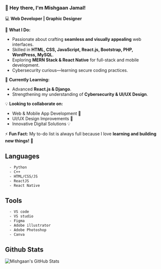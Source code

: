 ### 👋 Hey there, I'm Mishgaan Jamal!  

💻 **Web Developer | Graphic Designer**  

🚀 **What I Do:**  
- Passionate about crafting **seamless and visually appealing** web interfaces.  
- Skilled in **HTML, CSS, JavaScript, React.js, Bootstrap, PHP, WordPress, MySQL**.  
- Exploring **MERN Stack & React Native** for full-stack and mobile development.  
- Cybersecurity curious—learning secure coding practices.  

🌱 **Currently Learning:**  
- Advanced **React.js & Django**.  
- Strengthening my understanding of **Cybersecurity & UI/UX Design**.  

💡 **Looking to collaborate on:**  
- Web & Mobile App Development 🚀  
- UI/UX Design Improvements 🎨  
- Innovative Digital Solutions 💡   

⚡ **Fun Fact:** My to-do list is always full because I love **learning and building new things!** 🚀 

## Languages

```sh
  - Python
  - C++
  - HTML/CSS/JS
  - ReactJS
  - React Native
```
## Tools

```sh
  - VS code
  - VS studio
  - Figma
  - Adobe illustrator
  - Adobe Photoshop
  - Canva
```

## Github Stats
![Mishgaan's GitHub Stats](https://github-readme-stats.vercel.app/api?username=MishgaanJ&theme=tokyonight&show_icons=true&hide_border=true&count_private=true)

